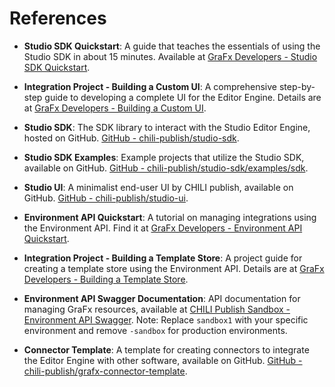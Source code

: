 # References

[//]: # (Just pull out the references and make a new page in markdown listing them)

- **Studio SDK Quickstart**: A guide that teaches the essentials of using the Studio SDK in about 15 minutes. Available at [GraFx Developers - Studio SDK Quickstart](/GraFx-Developers/grafx-studio/editor-engine/studio-sdk-quickstart/01-overview/).

- **Integration Project - Building a Custom UI**: A comprehensive step-by-step guide to developing a complete UI for the Editor Engine. Details are at [GraFx Developers - Building a Custom UI](/GraFx-Developers/grafx-studio/editor-engine/workshop-building-a-custom-ui/00-workshop-overview/).

- **Studio SDK**: The SDK library to interact with the Studio Editor Engine, hosted on GitHub. [GitHub - chili-publish/studio-sdk](https://github.com/chili-publish/studio-sdk).

- **Studio SDK Examples**: Example projects that utilize the Studio SDK, available on GitHub. [GitHub - chili-publish/studio-sdk/examples/sdk](https://github.com/chili-publish/studio-sdk/tree/main/examples/sdk).

- **Studio UI**: A minimalist end-user UI by CHILI publish, available on GitHub. [GitHub - chili-publish/studio-ui](https://github.com/chili-publish/studio-ui).

- **Environment API Quickstart**: A tutorial on managing integrations using the Environment API. Find it at [GraFx Developers - Environment API Quickstart](/GraFx-Developers/environment-api/01-overview/).

- **Integration Project - Building a Template Store**: A project guide for creating a template store using the Environment API. Details are at [GraFx Developers - Building a Template Store](/GraFx-Developers/grafx-studio/workshop-building-a-template-store/00-workshop-overview/).

- **Environment API Swagger Documentation**: API documentation for managing GraFx resources, available at [CHILI Publish Sandbox - Environment API Swagger](https://sandbox1.chili-publish-sandbox.online/grafx/swagger/index.html). Note: Replace `sandbox1` with your specific environment and remove `-sandbox` for production environments.

- **Connector Template**: A template for creating connectors to integrate the Editor Engine with other software, available on GitHub. [GitHub - chili-publish/grafx-connector-template](https://github.com/chili-publish/grafx-connector-template).

